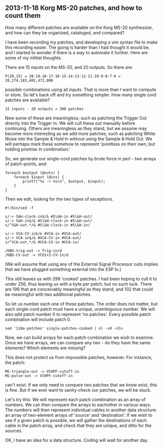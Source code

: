 2013-11-18 Korg MS-20 patches, and how to count them
------------
How many different patches are available on the Korg MS-20 synthesizer, and
how can they be organized, cataloged, and compared?

I have been recording my patches, and developing a vim syntax file to make
this recording easier. The going is harder than I had thought it would be, and
I started to wonder if there is a way to automate it further. Here are some of
my intitial thoughts.

There are 15 inputs on the MS-20, and 20 outputs. So there are:

    P(20,15) = 20·19·18·17·16·15·14·13·12·11·10·9·8·7·6 = 20,274,183,401,472,000

possible combinations using all inputs. That is more than I want to compute or
store. So let's back off and try something simpler. How many single cord
patches are available?

    15 inputs · 20 outputs = 300 patches

Now some of these are meaningless; such as patching the Trigger Out directly
into the Trigger In. We will cull these out manually before continuing. Others
are meaningless as they stand, but we assume may become more interesting as we
add more patches; such as patching White Noise into the Sample & Hold In
without using the Sample & Hold Out. We will perhaps mark these somehow to
represent 'pointless on their own, but holding promise in combination.'

So, we generate our single-cord patches by brute force in perl - two arrays of
patch-points, and:

    foreach $output (@outs) {
        foreach $input (@ins) {
            printf("%s -> %s\n", $output, $input);
        }
    }

Then we edit, looking for the two types of exceptions.

    #!/bin/sed -f

    s/-> S&H-clock-in$/& #S\&H-in #S\&H-out/
    s/-> S&H-in$/& #S\&H-clock-in #S\&H-out/
    s/^S&H-out.*/& #S\&H-clock-in #S\&H-in/

    s/-> VCA-CV-in$/& #VCA-in #VCA-out/
    s/-> VCA-in$/& #VCA-CV-in #VCA-out/
    s/^VCA-out.*/& #VCA-CV-in #VCA-in/

    /KBD-trig-out -> Trig-in/d
    /KBD-CV-out -> VCO1+2-CV-in/d

(We will assume that using any of the External Signal Processor outs implies
that we have plugged something external into the ESP In.)

This still leaves us with 298 'cooked' patches. I had been hoping to cull it
to under 256, thus leaving us with a byte per patch, but no such luck. There
are 196 that are conceivably meaningful as they stand, and 102 that could be
meaningful with two additional patches.

So let us number each one of these patches. The order does not matter, but
each single-cord patch must have a unique, unambiguous number. We will also
add patch number 0 to represent 'no patches'. Every possible patch combination
will include patch 0.

    sed '1iNo-patches' single-patches-cooked | nl -v0 -nln

Now, we can build arrays for each patch combination we wish to examine. Once
we have arrays, we can compare any two - do they have the same elements? Which
elements are missing? 

This does not protect us from impossible patches, however. For instance, the
patch:

    MG-triangle-out -> VCHPF-cutoff-in
    MG-pulse-out -> VCHPF-cutoff-in

can't exist. If we only need to compare two patches that we know exist, this
is fine. But if we ever want to sanity-check our patches, we will be stuck.

Let's try this: We will represent each patch combination as an array of
numbers. We can then compare the arrays to eachother in various ways.  The
numbers will then represent individual cables in another data structure: an
array of two-element arrays of 'source' and 'destination'. If we wish to see
if a given patch is possible, we will gather the destinations of each cable in
the patch array, and check that they are unique, and ditto for the sources.

OK, I have an idea for a data structure. Coding will wait for another day.
